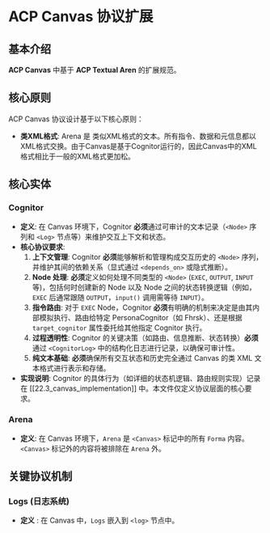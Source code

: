 #  ACP Canvas 协议扩展
## 基本介绍
**ACP Canvas** 中基于 **ACP Textual Aren** 的扩展规范。

## 核心原则
ACP Canvas 协议设计基于以下核心原则：
*   **类XML格式**:  Arena 是 类似XML格式的文本。所有指令、数据和元信息都以XML格式交换。由于Canvas是基于Cognitor运行的，因此Canvas中的XML格式相比于一般的XML格式更加松。

## 核心实体
### Cognitor
*   **定义**: 在 Canvas 环境下，Cognitor **必须**通过可审计的文本记录（`<Node>` 序列和 `<Log>` 节点等）来维护交互上下文和状态。
*   **核心协议要求**:
    1.  **上下文管理**: Cognitor **必须**能够解析和管理构成交互历史的 `<Node>` 序列，并维护其间的依赖关系（显式通过 `<depends_on>` 或隐式推断）。
    2.  **Node 处理**: **必须**定义如何处理不同类型的 `<Node>` (`EXEC`, `OUTPUT`, `INPUT` 等)，包括何时创建新的 Node 以及 Node 之间的状态转换逻辑（例如，`EXEC` 后通常跟随 `OUTPUT`，`input()` 调用需等待 `INPUT`）。
    3.  **指令路由**: 对于 `EXEC` Node，Cognitor **必须**有明确的机制来决定是由其内部模拟执行、路由给特定 PersonaCognitor（如 Fhrsk）、还是根据 `target_cognitor` 属性委托给其他指定 Cognitor 执行。
    4.  **过程透明性**: Cognitor 的关键决策（如路由、信息推断、状态转换）**必须**通过 `<CognitorLog>` 中的结构化日志进行记录，以确保可审计性。
    5.  **纯文本基础**: **必须**确保所有交互状态和历史完全通过 Canvas 的类 XML 文本格式进行表示和存储。
*   **实现说明**: Cognitor 的具体行为（如详细的状态机逻辑、路由规则实现）记录在 [[22.3_canvas_implementation]] 中。本文件仅定义协议层面的核心要求。

### Arena
*   **定义**: 在 Canvas 环境下，`Arena` 是 `<Canvas>` 标记中的所有 `Forma` 内容。`<Canvas>` 标记外的内容将被排除在 `Arena` 外。

## 关键协议机制
### Logs (日志系统)
*   **定义** : 在 Canvas 中，`Logs` 嵌入到 `<log>` 节点中。
